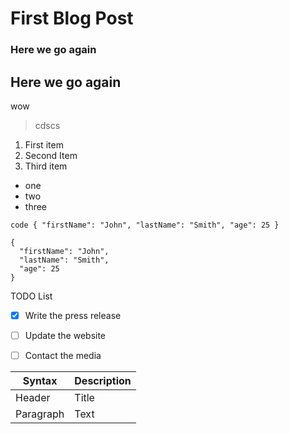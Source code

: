 # First Blog Post
### Here we go again

**Here we go again**
---
wow
> cdscs

  1. First item
  2. Second Item
  3. Third item

  - one
  - two
  - three

`code
{
  "firstName": "John",
  "lastName": "Smith",
  "age": 25
}
`
```
{
  "firstName": "John",
  "lastName": "Smith",
  "age": 25
}
```

TODO List
- [x] Write the press release
- [ ] Update the website
- [ ] Contact the media


| Syntax | Description |
| ----------- | ----------- |
| Header | Title |
| Paragraph | Text |


